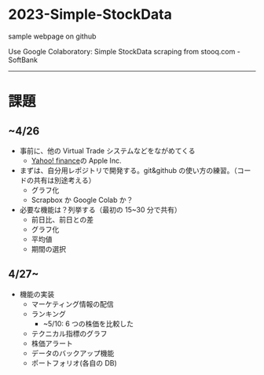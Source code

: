 # 2023-Simple-StockData

sample webpage on github

Use Google Colaboratory: Simple StockData scraping from stooq.com - SoftBank

---

# 課題

## ~4/26

- 事前に、他の Virtual Trade システムなどをながめてくる
  - [Yahoo! finance](https://finance.yahoo.com/quote/AAPL?p=AAPL&.tsrc=fin-srch)の Apple Inc.
- まずは、自分用レポジトリで開発する。git&github の使い方の練習。（コードの共有は別途考える）
  - グラフ化
  - Scrapbox か Google Colab か？
- 必要な機能は？列挙する（最初の 15~30 分で共有）
  - 前日比、前日との差
  - グラフ化
  - 平均値
  - 期間の選択

## 4/27~

- 機能の実装
  - マーケティング情報の配信
  - ランキング
    - ~5/10: 6 つの株価を比較した
  - テクニカル指標のグラフ
  - 株価アラート
  - データのバックアップ機能
  - ポートフォリオ(各自の DB)
